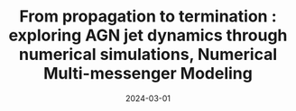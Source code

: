 ---
title: "From propagation to termination : exploring AGN jet dynamics through numerical simulations, Numerical Multi-messenger Modeling"
collection: talks
type: "Talk"
permalink: /talks/2024-02-01-talk-10
venue: "Laboratoire Astroparticle et Cosmologie"
date: 2024-03-01
location: "Paris, France"
latitude: 48.8534951
longitude: 2.3483915
talk_slug: 'talk_10'
---